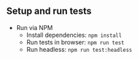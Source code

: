 ## Setup and run tests ##
* Run via NPM
    * Install dependencies: `npm install`
    * Run tests in browser: `npm run test`
    * Run headless: `npm run test:headless`
